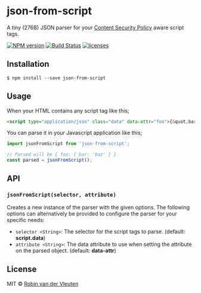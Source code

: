 # json-from-script

A tiny (276B) JSON parser for your [Content Security Policy](https://developers.google.com/web/fundamentals/security/csp/) aware script tags.

[![NPM version](https://img.shields.io/npm/v/json-from-script.svg)](https://www.npmjs.com/package/json-from-script)
[![Build Status](https://github.com/robinvdvleuten/json-from-script/actions/workflows/ci.yml/badge.svg)](https://github.com/robinvdvleuten/json-from-script/actions/workflows/ci.yml)
[![licenses](https://licenses.dev/b/npm/json-from-script)](https://licenses.dev/npm/json-from-script)

## Installation

```
$ npm install --save json-from-script
```

## Usage

When your HTML contains any script tag like this;

```html
<script type="application/json" class="data" data-attr="foo">{&quot;bar&quot;:&quot;baz&quot;}</script>
```

You can parse it in your Javascript application like this;

```js
import jsonFromScript from 'json-from-script';

// Parsed will be { foo: { bar: 'baz' } }
const parsed = jsonFromScript();
```

## API

### `jsonFromScript(selector, attribute)`

Creates a new instance of the parser with the given options. The following options
can alternatively be provided to configure the parser for your specific needs:

- `selector <String>`: The selector for the script tags to parse. (default: __script.data__)
- `attribute <String>`: The data attribute to use when setting the attribute on the parsed object. (default: __data-attr__)

## License

MIT © [Robin van der Vleuten](https://robinvdvleuten.nl)
